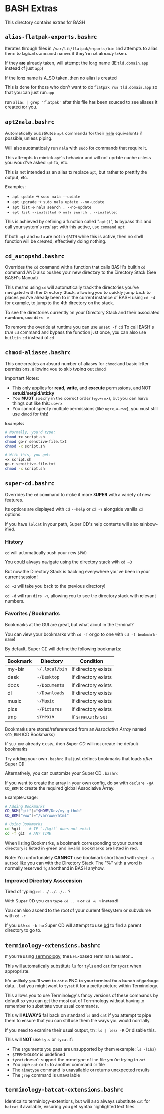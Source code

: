 # BASH Extras
This directory contains extras for BASH

## `alias-flatpak-exports.bashrc`
Iterates through files in `/var/lib/flatpak/exports/bin` and attempts to alias them to logical command names if they're not already taken.

If they **are** already taken, will attempt the long name (IE `tld.domain.app` instead of just `app`)

If the long name is ALSO taken, then no alias is created.

This is done for those who don't want to do `flatpak run tld.domain.app` so that you can just run `app`

run `alias | grep 'flatpak'` after this file has been sourced to see aliases it created for you.

## `apt2nala.bashrc`
Automatically substitutes `apt` commands for their [nala](https://gitlab.com/volian/nala) equivalents if possible, unless piping.

Will also auotmatically run `nala` with `sudo` for commands that require it.

This attempts to mimick `apt`'s behavior and will not update cache unless you would've asked `apt` to, etc.

This is not intended as an alias to replace `apt`, but rather to prettify the output, etc.

Examples:
* `apt update` → `sudo nala --update`
* `apt upgrade` → `sudo nala update --no-update`
* `apt list` → `nala search . --no-update`
* `apt list --installed` → `nala search . --installed`

This is achieved by defining a function called "`apt()`", to bypass this and call your system's *real* `apt` with this active, use `command apt`

If both `apt` and `nala` are not in `$PATH` while this is active, then no shell function will be created, effectively doing nothing.

## `cd_autopshd.bashrc`
Overrides the `cd` command with a function that calls BASH's builtin `cd` command AND also pushes your new directory to the Directory Stack (See BASH's Manual)

This means using `cd` will automatically track the directories you've navigated with the Directory Stack, allowing you to quickly jump back to places
you've already been to in the current instance of BASH using `cd ~4` for example, to jump to the 4th directory on the stack.

To see the directories currently on your Directory Stack and their associated numbers, use `dirs -v`

To remove the overide at runtime you can use `unset -f cd`
To call BASH's *true* `cd` command and bypass the function just once, you can also use `builtin cd` instead of `cd`

## `chmod-aliases.bashrc`
This one creates an absurd number of aliases for `chmod` and basic letter permissions, allowing you to skip typing out `chmod`

Important Notes:
* This only applies for **read**, **write**, and **execute** permissions, and NOT **setuid**/**setgid**/**sticky**
* You **MUST** specify in the correct order (`ugo+rwx`), but you can leave things out like this: `uo+rx`
* You cannot specify multiple permissions (like `ug+x,o-rwx`), you must still use `chmod` for this!

Examples
```bash
# Normally, you'd type:
chmod +x script.sh
chmod go-r senstive-file.txt
chmod -x script.sh

# With this, you get:
+x script.sh
go-r sensitive-file.txt
chmod -x script.sh
```

## `super-cd.bashrc`
Overrides the `cd` command to make it more **SUPER** with a variety of new features.

Its options are displayed with `cd --help` or `cd -?` alongside vanilla `cd` options.

If you have `lolcat` in your path, Super CD's help contents will also rainbow-ified.

### History
`cd` will automatically push your new `$PWD`

You could always navigate using the directory stack with `cd ~3`

But now the Directory Stack is tracking everywhere you've been in your current session!

`cd ~2` will take you back to the previous directory!

`cd -d` will run `dirs -v`, allowing you to see the directory stack with relevant numbers.

### Favorites / Bookmarks
Bookmarks at the GUI are great, but what about in the terminal?

You can view your bookmarks with `cd -f` or go to one with `cd -f bookmark-name`!

By default, Super CD will define the following bookmarks:

| Bookmark | Directory     | Condition           |
| -------- | ------------- | ------------------- |
| my-bin   |`~/.local/bin` | If directory exists |
| desk     |`~/Desktop`    | If directory exists |
| docs     |`~/Documents`  | If directory exists |
| dl       |`~/Downloads`  | If directory exists |
| music    |`~/Music`      | If directory exists |
| pics     |`~/Pictures`   | If directory exists |
| tmp      |`$TMPDIR`      | If `$TMPDIR` is set |

Bookmarks are stored/refererenced from an *Associative Array* named `$CD_BKM` (CD Bookmarks)

If `$CD_BKM` already exists, then Super CD will not create the default bookmarks

Try adding your own `.bashrc` that just defines bookmarks that loads *after* Super CD

Alternatively, you can customize your Super CD `.bashrc`

If you want to create the array in your own config, do so with `declare -gA CD_BKM` to create the required global Associative Array.

Example Usage:
```bash
# Adding Bookmarks
CD_BKM["git"]="$HOME/Dev/my-github"
CD_BKM["www"]="/var/www/html"

# Using Bookmarks
cd %git    # IF `./%git` does not exist
cd -f git  # ANY TIME
```

When listing Bookmarks, a bookmark corresponding to your current directory is listed in green and invalid bookmarks are listed in red. 

Note: You unfortunately **CANNOT** use bookmark short hand with `shopt -s autocd` like you can with the Directory Stack. The "%" with a word is normally reserved `fg` shorthand in BASH anyhow.

### Improved Directory Asscension
Tired of typing `cd ../../../..` ?

With Super CD you can type `cd .. 4` or `cd -u 4` instead!

You can also ascend to the root of your current filesystem or subvolume with `cd -r`

If you use `cd -b ho` Super CD will attempt to use [bd](https://github.com/vigneshwaranr/bd) to find a parent directory to go to.


## `terminology-extensions.bashrc`
If you're using [Terminology](https://github.com/borisfaure/terminology), the EFL-based Terminal Emulator...

This will automatically substitute `ls` for `tyls` and `cat` for `tycat` when appropriate.

It's unlikely you'll want to `cat` a PNG to your terminal for a bunch of garbage data...
but you might want to `tycat` it for a pretty picture within Terminology.

This allows you to use Terminology's fancy versions of these commands by default so you can
get the most out of Terminology without having to remember to substitute your usual commands.

This will **ALWAYS** fall back on standard `ls` and `cat` if you attempt to pipe them to ensure
that you can still use them the ways you would normally.

If you need to examine their usual output, try: `ls | less -R`
Or disable this.

This will **NOT** use `tyls` or `tycat` if:
* The arguments you pass are unsupported by them (example: `ls -l1ha`)
* `$TERMINOLOGY` is undefined
* `tycat` doesn't support the mimetype of the file you're trying to `cat`
* You pipe `cat` or `ls` to another command or file
* The `mimetype` command is unavailable or returns unexpected results
* The `grep` command is unavailable

## `terminology-batcat-extensions.bashrc`

Identical to terminlogy-extentions, but will also always substitute `cat` for `batcat` if available, ensuring you get syntax highlighted text files.
